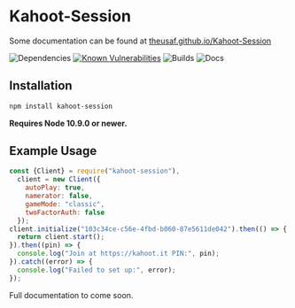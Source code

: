 # Kahoot-Session
Some documentation can be found at [theusaf.github.io/Kahoot-Session](https://theusaf.github.io/Kahoot-Session)

![Dependencies](https://david-dm.org/theusaf/kahoot-session.svg) [![Known Vulnerabilities](https://snyk.io/test/github/theusaf/kahoot-session/badge.svg)](https://snyk.io/test/github/theusaf/kahoot-session) ![Builds](https://travis-ci.com/theusaf/kahoot-session.svg?branch=master) ![Docs](https://inch-ci.org/github/theusaf/kahoot-session?branch=master)

## Installation
```bash
npm install kahoot-session
```

**Requires Node 10.9.0 or newer.**

## Example Usage
```js
const {Client} = require("kahoot-session"),
  client = new Client({
    autoPlay: true,
    namerator: false,
    gameMode: "classic",
    twoFactorAuth: false
  });
client.initialize("103c34ce-c56e-4fbd-b060-87e5611de042").then(() => {
  return client.start();
}).then((pin) => {
  console.log("Join at https://kahoot.it PIN:", pin);
}).catch((error) => {
  console.log("Failed to set up:", error);
});
```

Full documentation to come soon.
